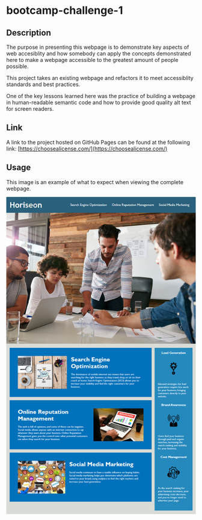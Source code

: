 # bootcamp-challenge-1

## Description

The purpose in presenting this webpage is to demonstrate key aspects of web accesiblity and how somebody can apply the concepts demonstrated here to make a webpage accessible to the greatest amount of people possible.

This project takes an existing webpage and refactors it to meet accessiblity standards and best practices.

One of the key lessons learned here was the practice of building a webpage in human-readable semantic code and how to provide good quality alt text for screen readers.

## Link

A link to the project hosted on GitHub Pages can be found at the following link: [https://choosealicense.com/](https://choosealicense.com/)

## Usage

This image is an example of what to expect when viewing the complete webpage.

![This is a working image of this project](assets/images/01-html-css-git-homework-demo.png)